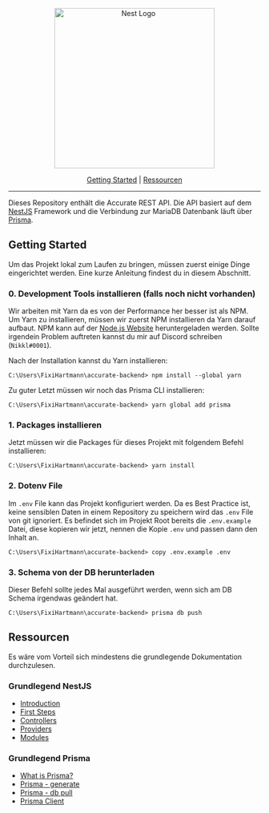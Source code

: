 <p align="center">
    <img src="https://pparchery.wipplingerconsulting.at/ressources/assets/images/logo.svg" width="320" alt="Nest Logo" />
</p>
<p align="center">
    <a href="#getting-started">Getting Started</a> |
    <a href="#ressourcen">Ressourcen</a>
</p>

<hr/>

Dieses Repository enthält die Accurate REST API. Die API basiert auf dem [NestJS](https://docs.nestjs.com/) Framework
und die Verbindung zur MariaDB Datenbank läuft über [Prisma](https://www.prisma.io/).

## Getting Started
Um das Projekt lokal zum Laufen zu bringen, müssen zuerst einige Dinge eingerichtet werden. 
Eine kurze Anleitung findest du in diesem Abschnitt.

### 0. Development Tools installieren (falls noch nicht vorhanden)
Wir arbeiten mit Yarn da es von der Performance her besser ist als NPM. Um Yarn zu installieren,
müssen wir zuerst NPM installieren da Yarn darauf aufbaut. NPM kann auf der [Node.js Website](https://nodejs.org/en/download/)
heruntergeladen werden. Sollte irgendein Problem auftreten kannst du mir auf Discord schreiben (`Nikkl#0001`).

Nach der Installation kannst du Yarn installieren:
```shell
C:\Users\FixiHartmann\accurate-backend> npm install --global yarn
```

Zu guter Letzt müssen wir noch das Prisma CLI installieren:
```shell
C:\Users\FixiHartmann\accurate-backend> yarn global add prisma
```

### 1. Packages installieren
Jetzt müssen wir die Packages für dieses Projekt mit folgendem Befehl installieren:
```shell
C:\Users\FixiHartmann\accurate-backend> yarn install
```

### 2. Dotenv File
Im `.env` File kann das Projekt konfiguriert werden. Da es Best Practice ist, keine sensiblen 
Daten in einem Repository zu speichern wird das `.env` File von git ignoriert. Es befindet sich
im Projekt Root bereits die `.env.example` Datei, diese kopieren wir jetzt, nennen die 
Kopie `.env` und passen dann den Inhalt an.
```shell
C:\Users\FixiHartmann\accurate-backend> copy .env.example .env
```

### 3. Schema von der DB herunterladen
Dieser Befehl sollte jedes Mal ausgeführt werden, wenn sich am DB Schema irgendwas 
geändert hat.

```shell
C:\Users\FixiHartmann\accurate-backend> prisma db push
```

## Ressourcen
Es wäre vom Vorteil sich mindestens die grundlegende Dokumentation durchzulesen.

### Grundlegend NestJS
- [Introduction](https://docs.nestjs.com/)
- [First Steps](https://docs.nestjs.com/first-steps)
- [Controllers](https://docs.nestjs.com/controllers)
- [Providers](https://docs.nestjs.com/providers)
- [Modules](https://docs.nestjs.com/modules)

### Grundlegend Prisma
- [What is Prisma?](https://www.prisma.io/docs/concepts/overview/what-is-prisma)
- [Prisma - generate](https://www.prisma.io/docs/reference/api-reference/command-reference#generate)
- [Prisma - db pull](https://www.prisma.io/docs/reference/api-reference/command-reference#db-pull)
- [Prisma Client](https://www.prisma.io/docs/concepts/components/prisma-client)
